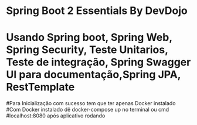 # Spring Boot 2 Essentials By DevDojo
# Usando Spring boot, Spring Web, Spring Security, Teste Unitarios, Teste de integração, Spring Swagger UI para documentação,Spring JPA, RestTemplate
#Para Inicialização com sucesso tem que ter apenas Docker instalado
#Com Docker instalado dê docker-compose up no terminal ou cmd
#localhost:8080 após aplicativo rodando